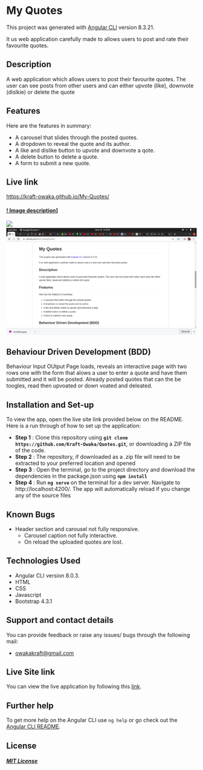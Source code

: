 # My Quotes

This project was generated with [Angular CLI](https://github.com/angular/angular-cli) version 8.3.21.

It us web application carefully made to allows users to post and rate their favourite quotes.

## Description
A web application which allows users to post their favourite quotes. The user can see posts from other users and can either upvote (like), downvote (dislkie) or delete the quote

## Features
Here are the features in summary:
* A carousel that slides through the posted quotes.
* A dropdown to reveal the quote and its author.
* A like and dislike button to upvote and downvote a qote.
* A delete button to delete a quote.
* A form to submit a new quote.

## Live link 
https://kraft-owaka.github.io/My-Quotes/

#### [! Image description](link-to-image)]
<img src ="./src/assets/Screenshot from.png">
<img src = "./src/assets/Screenshot from1.png">


## Behaviour Driven Development (BDD)
Behaviour  Input  OUtput
Page loads, reveals an interactive page with two rows one with the form that alows a user to enter a quote and have them submitted and it will be posted. Already posted quotes that can the be toogles, read then upvoated or down voated and deleated. 

## Installation and Set-up
To view the app, open the live site link provided below on the README.
Here is a run through of how to set up the application:
* **Step 1** : Clone this repository using **`git clone https://github.com/Kraft-Owaka/Quotes.git`**, or downloading a ZIP file of the code.
* **Step 2** : The repository, if downloaded as a .zip file will need to be extracted to your preferred location and opened
* **Step 3** : Open the terminal, go to the project directory and download the dependencies in the package.json using **`npm install`**
* **Step 4** : Run **`ng serve`** on the terminal for a dev server. Navigate to http://localhost:4200/. The app will automatically reload if you change any of the source files

## Known Bugs
* Header section and carousel not fully responsive.
    * Carousel caption  not fully interactive.
    * On reload the uploaded quotes are lost.

## Technologies Used
* Angular CLI version 8.0.3.
* HTML  
* CSS
* Javascript
* Bootstrap 4.3.1

## Support and contact details
You can provide feedback or raise any issues/ bugs through the following mail:
* owakakraft@gmail.com

## Live Site link
You can view the live application by following this [link](https:///).


## Further help

To get more help on the Angular CLI use `ng help` or go check out the [Angular CLI README](https://github.com/angular/angular-cli/blob/master/README.md).

## License
#### [*MIT License*](LICENSE)

